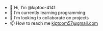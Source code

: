 - 👋 Hi, I’m @kiptoo-4141
- 🌱 I’m currently learning programming
- 💞️ I’m looking to collaborate on projects
- 📫 How to reach me kiptoom57@gmail.com

<!---
kiptoo-4141/kiptoo-4141 is a ✨ special ✨ repository because its `README.md` (this file) appears on your GitHub profile.
You can click the Preview link to take a look at your changes.
--->

